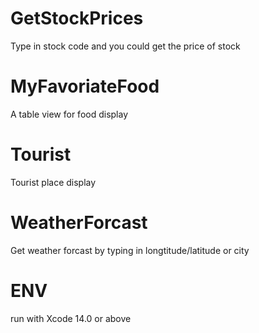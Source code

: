 # GetStockPrices
Type in stock code and you could get the price of stock

# MyFavoriateFood
A table view for food display

# Tourist
Tourist place display

# WeatherForcast
Get weather forcast by typing in longtitude/latitude or city

# ENV
run with Xcode 14.0 or above
